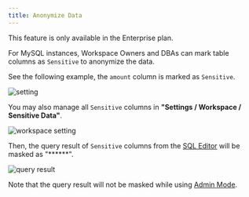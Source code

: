 ```yaml
---
title: Anonymize Data
---
```


<hint-block type="info">

This feature is only available in the Enterprise plan.

</hint-block>

For MySQL instances, Workspace Owners and DBAs can mark table columns as `Sensitive` to anonymize the data.

See the following example, the `amount` column is marked as `Sensitive`.

![setting](/docs/administration/anonymize-data/anonymize-data-setting.webp)

You may also manage all `Sensitive` columns in **"Settings / Workspace / Sensitive Data"**.

![workspace setting](/docs/administration/anonymize-data/anonymize-data-workspace-setting.webp)

Then, the query result of `Sensitive` columns from the [SQL Editor](/docs/sql-editor/overview) will be masked as "\*\*\*\*\*\*".

![query result](/docs/administration/anonymize-data/anonymize-data-masked.webp)

Note that the query result will not be masked while using [Admin Mode](/docs/sql-editor/admin-mode).

